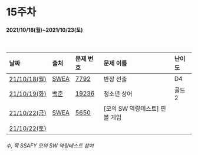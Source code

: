 # 15주차
#### 2021/10/18(월)~2021/10/23(토)
<br>

|날짜|출처|문제 번호|문제 이름|난이도|
|:---|:---|:---|:---|:---| 
|[21/10/18(월)](https://github.com/Algo-Git/Code/tree/main/14%EC%A3%BC%EC%B0%A8/211018)|[SWEA](https://swexpertacademy.com/main/main.do)|[7792](https://swexpertacademy.com/main/code/problem/problemDetail.do?contestProbId=AWsBNHuqMMADFARG&categoryId=AWsBNHuqMMADFARG&categoryType=CODE&problemTitle=7792&orderBy=FIRST_REG_DATETIME&selectCodeLang=ALL&select-1=&pageSize=10&pageIndex=1&&&&&&&&&)|반장 선출|D4|
|[21/10/19(화)](https://github.com/Algo-Git/Code/tree/main/14%EC%A3%BC%EC%B0%A8/211019)|[백준](https://www.acmicpc.net/)|[19236](https://www.acmicpc.net/problem/19236)|청소년 상어|골드2|
|[21/10/22(금)](https://github.com/Algo-Git/Code/tree/main/14%EC%A3%BC%EC%B0%A8/211022)|[SWEA](https://swexpertacademy.com/main/main.do)|[5650](https://swexpertacademy.com/main/code/problem/problemDetail.do?contestProbId=AWXRF8s6ezEDFAUo)|[모의 SW 역량테스트] 핀볼 게임||
|[21/10/22(토)](https://github.com/Algo-Git/Code/tree/main/14%EC%A3%BC%EC%B0%A8/211023)|||||

###### 수, 목 SSAFY 모의 SW 역량테스트 참여
